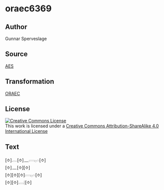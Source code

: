 # oraec6369

## Author

Gunnar Sperveslage

## Source

[AES](https://github.com/simondschweitzer/aes)

## Transformation

[ORAEC](https://oraec.github.io/)

## License

<a rel="license" href="http://creativecommons.org/licenses/by-sa/4.0/"><img alt="Creative Commons License" style="border-width:0" src="https://i.creativecommons.org/l/by-sa/4.0/88x31.png" /></a><br />This work is licensed under a <a rel="license" href="http://creativecommons.org/licenses/by-sa/4.0/">Creative Commons Attribution-ShareAlike 4.0 International License</a>

## Text

[⯑]𓐛[⯑]𓈖𓇯𓊪𓏏[⯑]<br>
[⯑]𓈖[⯑][⯑]<br>
[⯑][⯑][⯑]𓇯𓊪𓏏[⯑]<br>
[⯑][⯑]𓐙𓊤[⯑]<br>
